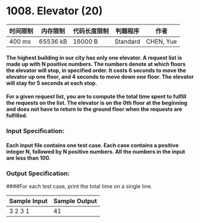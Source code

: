 # 1008. Elevator (20)

<table>
<thead>
<th>时间限制</th><th>内存限制</th><th>代码长度限制</th><th>判题程序</th><th>作者</th>
</thead>
<tbody>
<tr><td>400 ms</td><td>65536 kB</td><td>16000 B</td><td>Standard</td><td>CHEN, Yue</td></tr></tbody>
</table>

#### The highest building in our city has only one elevator. A request list is made up with N positive numbers. The numbers denote at which floors the elevator will stop, in specified order. It costs 6 seconds to move the elevator up one floor, and 4 seconds to move down one floor. The elevator will stay for 5 seconds at each stop.

#### For a given request list, you are to compute the total time spent to fulfill the requests on the list. The elevator is on the 0th floor at the beginning and does not have to return to the ground floor when the requests are fulfilled.

### Input Specification:

#### Each input file contains one test case. Each case contains a positive integer N, followed by N positive numbers. All the numbers in the input are less than 100.

### Output Specification:

####For each test case, print the total time on a single line.


<table>
<thead>
<th>Sample Input</th><th>Sample Output</th>
</thead>
<tbody>
<tr><td>3 2 3 1</td><td>41</td></tr></tbody>
</table>